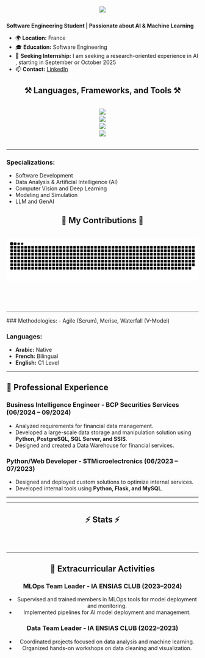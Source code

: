
<h1 align="center">
    <img src="https://readme-typing-svg.herokuapp.com/?font=Righteous&size=35&center=true&vCenter=true&width=500&height=70&duration=4000&lines=Hi+There!👋;+I'm+Asmae+KARMOUCHI!;" />
</h1>

<!--
**AsmaeKarmouchi/AsmaeKarmouchi** is a ✨ _special_ ✨ repository because its `README.md` (this file) appears on your GitHub profile.

Here are some ideas to get you started:

- 🔭 I’m currently working on ...
- 🌱 I’m currently learning ...
- 👯 I’m looking to collaborate on ...
- 🤔 I’m looking for help with ...
- 💬 Ask me about ...
- 📫 How to reach me: ...
- 😄 Pronouns: ...
- ⚡ Fun fact: ...
-->
**Software Engineering Student | Passionate about AI & Machine Learning**

- 🌍 **Location:** France  
- 🎓 **Education:** Software Engineering 
- 📅 **Seeking Internship:**  I am seeking a research-oriented experience in AI , starting in September or October 2025
- 📫 **Contact:** [LinkedIn](https://www.linkedin.com/in/asmae-karmouchi-522769255/)



 
<h2 align="center">⚒️ Languages, Frameworks, and Tools ⚒️</h2>
<br/>
<div align="center">
    <img src="https://skillicons.dev/icons?i=python,java,c,kotlin,html,css,javascript,flask,octave,r,latex,nodejs,react,express" /><br>
    <img src="https://skillicons.dev/icons?i=postgresql,mysql,docker,kubernetes,aws,tensorflow,opencv,sklearn,tailwind," /><br>
    <img src="https://skillicons.dev/icons?i=windows,linux" /><br>
    <img src="https://skillicons.dev/icons?i=github,git,vscode,visualstudio" /><br>
</div>
<br/>
<hr/>

### Specializations:
- Software Development  
- Data Analysis & Artificial Intelligence (AI)  
- Computer Vision and Deep Learning  
- Modeling and Simulation
- LLM and GenAI

  
<div align="center">
  <h2>🐍 My Contributions 🐍</h2>
  <br>
  <img alt="snake eating my contributions" src="https://raw.githubusercontent.com/salesp07/salesp07/output/github-contribution-grid-snake.svg" />
  
  <br/><br/><br/>
</div>

<hr/>
### Methodologies:
- Agile (Scrum), Merise, Waterfall (V-Model)

### Languages:
- **Arabic:** Native  
- **French:** Bilingual  
- **English:** C1 Level 

---

## 💼 Professional Experience

### **Business Intelligence Engineer - BCP Securities Services** (06/2024 – 09/2024)
- Analyzed requirements for financial data management.  
- Developed a large-scale data storage and manipulation solution using **Python, PostgreSQL, SQL Server, and SSIS**.  
- Designed and created a Data Warehouse for financial services.

### **Python/Web Developer - STMicroelectronics** (06/2023 – 07/2023)
- Designed and deployed custom solutions to optimize internal services.  
- Developed internal tools using **Python, Flask, and MySQL**.

---

<hr/>

<h2 align="center">⚡ Stats ⚡</h2>
<br>
<div align=center>
  

<br/>

<hr/>

## 🌟 Extracurricular Activities

### **MLOps Team Leader - IA ENSIAS CLUB** (2023–2024)
- Supervised and trained members in MLOps tools for model deployment and monitoring.  
- Implemented pipelines for AI model deployment and management.

### **Data Team Leader - IA ENSIAS CLUB** (2022–2023)
- Coordinated projects focused on data analysis and machine learning.  
- Organized hands-on workshops on data cleaning and visualization.

